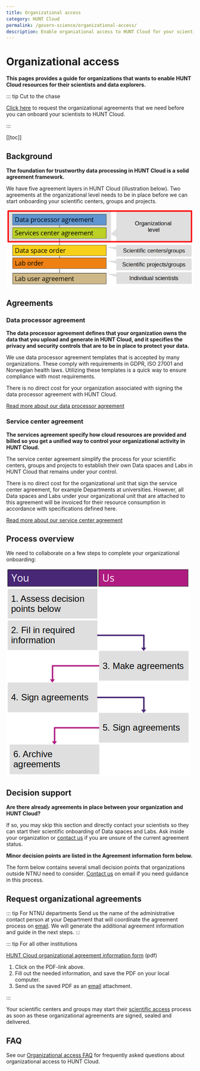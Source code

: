 ```yaml
---
title: Organizational access
category: HUNT Cloud
permalink: /govern-science/organizational-access/
description: Enable organiational access to HUNT Cloud for your scientists and scientific projects. 
---
```


# Organizational access

**This pages provides a guide for organizations that wants to enable HUNT Cloud resources for their scientists and data explorers.**

::: tip Cut to the chase

[Click here](#request-organizational-agreements) to request the organizational agreements that we need before you can onboard your scientists to HUNT Cloud.

:::

[[toc]]

## Background

**The foundation for trustworthy data processing in HUNT Cloud is a solid agreement framework.**

We have five agreement layers in HUNT Cloud (illustration below). Two agreements at the organizational level needs to be in place before we can start onboarding your scientific centers, groups and projects.

!["Illustration of five agreement layers in HUNT Cloud with data processor agreements and service center agreements highlighted with a red frame since they are placed on the organizational level."](./images/hunt-cloud-organizational-agreements-organizational-level.png)


## Agreements

### Data processor agreement

**The data processor agreement defines that your organization owns the data that you upload and generate in HUNT Cloud, and it specifies the privacy and security controls that are to be in place to protect your data.**

We use data processor agreement templates that is accepted by many organizations. These comply with requirements in GDPR, ISO 27001 and Norwegian health laws. Utilizing these templates is a quick way to ensure compliance with most requirements.

There is no direct cost for your organization associated with signing the data processor agreement with HUNT Cloud. 

[Read more about our data processor agreement](/govern-science/organizational-access/data-processor-agreement/)

### Service center agreement

**The services agreement specify how cloud resources are provided and billed so you get a unified way to control your organizational activity in HUNT Cloud.**

The service center agreement simplify the process for your scientific centers, groups and projects to establish their own Data spaces and Labs in HUNT Cloud that remains under your control.

There is no direct cost for the organizational unit that sign the service center agreement, for example Departments at universities. However, all Data spaces and Labs under your organizational unit that are attached to this agreement will be invoiced for their resource consumption in accordance with specifications defined here.

[Read more about our service center agreement](/govern-science/organizational-access/service-center-agreement/)


## Process overview

We need to collaborate on a few steps to complete your organizational onboarding:

!["Illustration of the organiztional agreement process with six steps described in the main text: 1) assess decision points, 2) fill in required information, 3) make areements, 4) and 5) sign the agreements, and 6) archive the agreements."](./images/hunt-cloud-organizational-agreement-process.png)


## Decision support

**Are there already agreements in place between your organization and HUNT Cloud?**

If so, you may skip this section and directly contact your scientists so they can start their scientific onboarding of Data spaces and Labs. Ask inside your organization or [contact us](/contact) if you are unsure of the current agreement status. 

**Minor decision points are listed in the Agreement information form below.**

The form below contains several small decision points that organizations outside NTNU need to consider. [Contact us](/contact) on email if you need guidance in this process.

## Request organizational agreements

::: tip For NTNU departments
Send us the name of the administrative contact person at your Department that will coordinate the agreement process on [email](/contact). We will generate the additional agreement information and guide in the next steps.
:::

::: tip For all other institutions

[HUNT Cloud organizational agreement information form](https://assets.hdc.ntnu.no/assets/agreements/hunt-cloud-organizational-agreement-information.pdf) (pdf)

1. Click on the PDF-link above.
2. Fill out the needed information, and save the PDF on your local computer. 
3. Send us the saved PDF as an [email](/contact) attachment.

:::

Your scientific centers and groups may start their [scientific access](/administer-science/scientific-access/) process as soon as these organizational agreements are signed, sealed and delivered. 

## FAQ

See our [Organizational access FAQ](/govern-science/organizational-access/faq/) for frequently asked questions about organizational access to HUNT Cloud.
